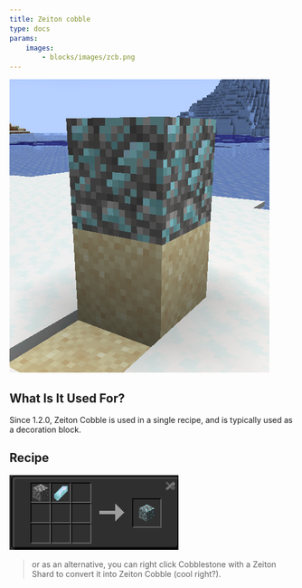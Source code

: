 ```yaml
---
title: Zeiton cobble
type: docs
params:
    images:
        - blocks/images/zcb.png
---
```

![zeiton cobble](images/zcb.png)
## What Is It Used For?
Since 1.2.0, Zeiton Cobble is used in a single recipe, and is typically used as a decoration block.

## Recipe
![Recipe for zeiton cobble](images/zcr.png)
> or as an alternative, you can right click Cobblestone with a Zeiton Shard to convert it into Zeiton Cobble (cool right?).
